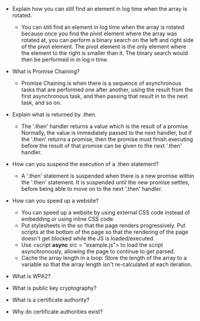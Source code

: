 - Explain how you can still find an element in log time when the array is rotated.
  - You can still find an element in log time when the array is rotated because once you find the pivot element where the array was rotated at, you can perform a binary search on the left and right side of the pivot element. The pivot element is the only element where the element to the right is smaller than it. The binary search would then be performed in in log n time.


- What is Promise Chaining?
  - Promise Chaining is when there is a sequence of asynchronous tasks that are performed one after another, using the result from the first asynchronous task, and then passing that result in to the next task, and so on.


- Explain what is returned by .then.
  - The '.then' handler returns a value which is the result of a promise. Normally, the value is immediately passed to the next handler, but if the '.then' returns a promise, then the promise must finish executing before the result of that promise can be given to the next '.then' handler.


- How can you suspend the execution of a .then statement?
  - A '.then' statement is suspended when there is a new promise within the '.then' statement. It is suspended until the new promise settles, before being able to move on to the next '.then' handler.


- How can you speed up a website?
  - You can speed up a website by using external CSS code instead of embedding or using inline CSS code.
  - Put stylesheets in the <head> so that the page renders progressively. Put scripts at the bottom of the page so that the rendering of the page doesn't get blocked while the JS is loaded/executed.
  - Use <script **async** src = "example.js"> to load the script asynchronously, allowing the page to continue to get parsed.
  - Cache the array length in a loop: Store the length of the array to a variable so that the array length isn't re-calculated at each iteration.


- What is WPA2?



- What is public key cryptography?


- What is a certificate authority?


- Why do certificate authorities exist?
